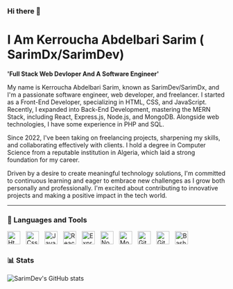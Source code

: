 ### Hi there 👋
# I Am Kerroucha Abdelbari Sarim ( SarimDx/SarimDev)

**'Full Stack Web Devloper And A Software Engineer'**

My name is Kerroucha Abdelbari Sarim, known as SarimDev/SarimDx, and I'm a passionate software engineer, web developer, and freelancer. I started as a Front-End Developer, specializing in HTML, CSS, and JavaScript. Recently, I expanded into Back-End Development, mastering the MERN Stack, including React, Express.js, Node.js, and MongoDB. Alongside web technologies, I have some experience in PHP and SQL.

Since 2022, I've been taking on freelancing projects, sharpening my skills, and collaborating effectively with clients. I hold a degree in Computer Science from a reputable institution in Algeria, which laid a strong foundation for my career.

Driven by a desire to create meaningful technology solutions, I'm committed to continuous learning and eager to embrace new challenges as I grow both personally and professionally. I'm excited about contributing to innovative projects and making a positive impact in the tech world.

---

### 🧰 Languages and Tools

<img align="left" alt="Html" width="30px" style="padding-right:10px;" src="https://cdn.jsdelivr.net/gh/devicons/devicon/icons/html5/html5-original-wordmark.svg" />

<img align="left" alt="Css" width="30px" style="padding-right:10px;"  
  src="https://cdn.jsdelivr.net/gh/devicons/devicon/icons/css3/css3-original-wordmark.svg" />

<img  align="left" alt="Javascript" width="30px" style="padding-right:10px;"
  src="https://cdn.jsdelivr.net/gh/devicons/devicon/icons/javascript/javascript-original.svg" />
          
<img align="left" alt="React" width="30px" style="padding-right:10px;"
  src="https://cdn.jsdelivr.net/gh/devicons/devicon/icons/react/react-original-wordmark.svg" />
                             
<img align="left" alt="Express.js" width="30px" style="padding-right:10px;"
  src="https://cdn.jsdelivr.net/gh/devicons/devicon/icons/express/express-original-wordmark.svg" />
          
          
<img align="left" alt="Node.js" width="30px" style="padding-right:10px;"
  src="https://cdn.jsdelivr.net/gh/devicons/devicon/icons/nodejs/nodejs-original-wordmark.svg" />
          
<img align="left" alt="MongoDb.js" width="30px" style="padding-right:10px;"
  src="https://cdn.jsdelivr.net/gh/devicons/devicon/icons/mongodb/mongodb-original-wordmark.svg" />
          
<img align="left" alt="Git" width="30px" style="padding-right:10px;" src="https://cdn.jsdelivr.net/gh/devicons/devicon/icons/git/git-original.svg" />

<img align="left" alt="GitHub" width="30px" style="padding-right:10px;" src="https://cdn.jsdelivr.net/gh/devicons/devicon/icons/github/github-original.svg" />

<img align="left" alt="Bash" width="30px" style="padding-right:10px;" src="https://cdn.jsdelivr.net/gh/devicons/devicon/icons/bash/bash-original.svg" />
<br />

#



### 📊 Stats

![SarimDev's GitHub stats](https://github-readme-stats.vercel.app/api?username=SarimDx&show_icons=true&theme=github_dark)

<!-- ![GitHub Streak](https://streak-stats.demolab.com?user=ForrestKnight&theme=gruvbox&border_radius=4.5) -->

#
<!--

**SarimDx/SarimDx** is a ✨ _special_ ✨ repository because its `README.md` (this file) appears on your GitHub profile.

Here are some ideas to get you started:

- 🔭 I’m currently working on ...
- 🌱 I’m currently learning ...
- 👯 I’m looking to collaborate on ...
- 🤔 I’m looking for help with ...
- 💬 Ask me about ...
- 📫 How to reach me: ...
- 😄 Pronouns: ...
- ⚡ Fun fact: ...
-->
